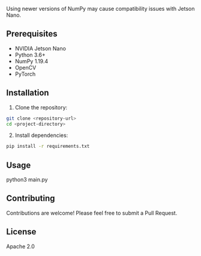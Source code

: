 Using newer versions of NumPy may cause compatibility issues with Jetson Nano.

## Prerequisites
- NVIDIA Jetson Nano
- Python 3.6+
- NumPy 1.19.4
- OpenCV
- PyTorch

## Installation
1. Clone the repository:
```bash
git clone <repository-url>
cd <project-directory>
```

2. Install dependencies:
```bash
pip install -r requirements.txt
```

## Usage
python3 main.py

## Contributing
Contributions are welcome! Please feel free to submit a Pull Request.

## License
Apache 2.0
